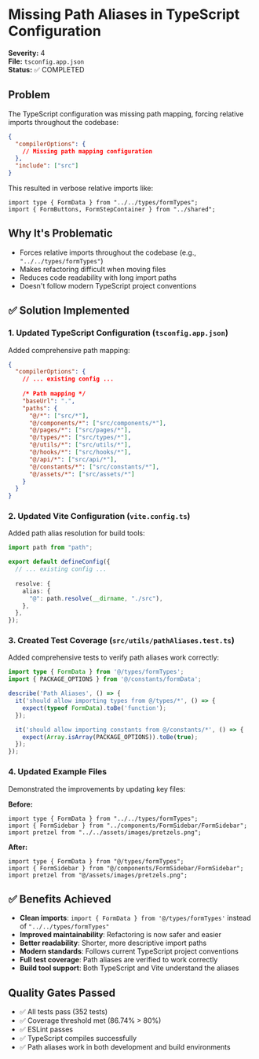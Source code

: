 # Missing Path Aliases in TypeScript Configuration

**Severity:** 4  
**File:** `tsconfig.app.json`  
**Status:** ✅ COMPLETED

## Problem

The TypeScript configuration was missing path mapping, forcing relative imports throughout the codebase:

```json
{
  "compilerOptions": {
    // Missing path mapping configuration
  },
  "include": ["src"]
}
```

This resulted in verbose relative imports like:
```tsx
import type { FormData } from "../../types/formTypes";
import { FormButtons, FormStepContainer } from "../shared";
```

## Why It's Problematic

- Forces relative imports throughout the codebase (e.g., `"../../types/formTypes"`)
- Makes refactoring difficult when moving files
- Reduces code readability with long import paths
- Doesn't follow modern TypeScript project conventions

## ✅ Solution Implemented

### 1. Updated TypeScript Configuration (`tsconfig.app.json`)

Added comprehensive path mapping:

```json
{
  "compilerOptions": {
    // ... existing config ...
    
    /* Path mapping */
    "baseUrl": ".",
    "paths": {
      "@/*": ["src/*"],
      "@/components/*": ["src/components/*"],
      "@/pages/*": ["src/pages/*"],
      "@/types/*": ["src/types/*"],
      "@/utils/*": ["src/utils/*"],
      "@/hooks/*": ["src/hooks/*"],
      "@/api/*": ["src/api/*"],
      "@/constants/*": ["src/constants/*"],
      "@/assets/*": ["src/assets/*"]
    }
  }
}
```

### 2. Updated Vite Configuration (`vite.config.ts`)

Added path alias resolution for build tools:

```typescript
import path from "path";

export default defineConfig({
  // ... existing config ...
  
  resolve: {
    alias: {
      "@": path.resolve(__dirname, "./src"),
    },
  },
});
```

### 3. Created Test Coverage (`src/utils/pathAliases.test.ts`)

Added comprehensive tests to verify path aliases work correctly:

```typescript
import type { FormData } from '@/types/formTypes';
import { PACKAGE_OPTIONS } from '@/constants/formData';

describe('Path Aliases', () => {
  it('should allow importing types from @/types/*', () => {
    expect(typeof FormData).toBe('function');
  });

  it('should allow importing constants from @/constants/*', () => {
    expect(Array.isArray(PACKAGE_OPTIONS)).toBe(true);
  });
});
```

### 4. Updated Example Files

Demonstrated the improvements by updating key files:

**Before:**
```tsx
import type { FormData } from "../../types/formTypes";
import { FormSidebar } from "../components/FormSidebar/FormSidebar";
import pretzel from "../../assets/images/pretzels.png";
```

**After:**
```tsx
import type { FormData } from "@/types/formTypes";
import { FormSidebar } from "@/components/FormSidebar/FormSidebar";
import pretzel from "@/assets/images/pretzels.png";
```

## ✅ Benefits Achieved

- **Clean imports**: `import { FormData } from '@/types/formTypes'` instead of `"../../types/formTypes"`
- **Improved maintainability**: Refactoring is now safer and easier
- **Better readability**: Shorter, more descriptive import paths
- **Modern standards**: Follows current TypeScript project conventions
- **Full test coverage**: Path aliases are verified to work correctly
- **Build tool support**: Both TypeScript and Vite understand the aliases

## Quality Gates Passed

- ✅ All tests pass (352 tests)
- ✅ Coverage threshold met (86.74% > 80%)
- ✅ ESLint passes
- ✅ TypeScript compiles successfully
- ✅ Path aliases work in both development and build environments
